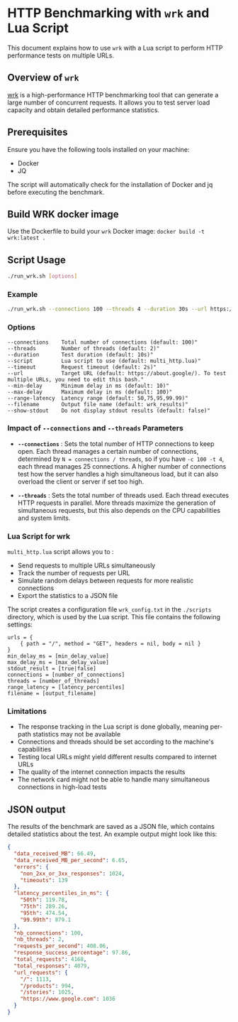 # HTTP Benchmarking with `wrk` and Lua Script

This document explains how to use `wrk` with a Lua script to perform HTTP performance tests on multiple URLs.

## Overview of `wrk`

[wrk](https://github.com/wg/wrk) is a high-performance HTTP benchmarking tool that can generate a large number of concurrent requests. It allows you to test server load capacity and obtain detailed performance statistics.

## Prerequisites

Ensure you have the following tools installed on your machine:

- Docker
- JQ

The script will automatically check for the installation of Docker and jq before executing the benchmark.

## Build WRK docker image

Use the Dockerfile to build your `wrk` Docker image: `docker build -t wrk:latest .`

## Script Usage

```bash
./run_wrk.sh [options]
```

### Example

```bash
./run_wrk.sh --connections 100 --threads 4 --duration 30s --url https://example.com
```

### Options

```text
--connections    Total number of connections (default: 100)"
--threads        Number of threads (default: 2)"
--duration       Test duration (default: 10s)"
--script         Lua script to use (default: multi_http.lua)"
--timeout        Request timeout (default: 2s)"
--url            Target URL (default: https://about.google/). To test multiple URLs, you need to edit this bash."
--min-delay      Minimum delay in ms (default: 10)"
--max-delay      Maximum delay in ms (default: 100)"
--range-latency  Latency range (default: 50,75,95,99.99)"
--filename       Output file name (default: wrk_results)"
--show-stdout    Do not display stdout results (default: false)"
```

### Impact of `--connections` and `--threads` Parameters

- **`--connections`** : Sets the total number of HTTP connections to keep open. Each thread manages a certain number of connections, determined by `N = connections / threads`, so if you have `-c 100 -t 4`, each thread manages 25 connections. A higher number of connections test how the server handles a high simultaneous load, but it can also overload the client or server if set too high.

- **`--threads`** : Sets the total number of threads used. Each thread executes HTTP requests in parallel. More threads maximize the generation of simultaneous requests, but this also depends on the CPU capabilities and system limits.

### Lua Script for wrk

`multi_http.lua` script allows you to :

- Send requests to multiple URLs simultaneously
- Track the number of requests per URL
- Simulate random delays between requests for more realistic connections
- Export the statistics to a JSON file

The script creates a configuration file `wrk_config.txt` in the `./scripts` directory, which is used by the Lua script. This file contains the following settings:

```text
urls = {
    { path = "/", method = "GET", headers = nil, body = nil }
}
min_delay_ms = [min_delay_value]
max_delay_ms = [max_delay_value]
stdout_result = [true|false]
connections = [number_of_connections]
threads = [number_of_threads]
range_latency = [latency_percentiles]
filename = [output_filename]
```

### Limitations

- The response tracking in the Lua script is done globally, meaning per-path statistics may not be available
- Connections and threads should be set according to the machine's capabilities
- Testing local URLs might yield different results compared to internet URLs
- The quality of the internet connection impacts the results
- The network card might not be able to handle many simultaneous connections in high-load tests

## JSON output

The results of the benchmark are saved as a JSON file, which contains detailed statistics about the test. An example output might look like this:

```json
{
  "data_received_MB": 66.49,
  "data_received_MB_per_second": 6.65,
  "errors": {
    "non_2xx_or_3xx_responses": 1024,
    "timeouts": 139
  },
  "latency_percentiles_in_ms": {
    "50th": 119.78,
    "75th": 289.26,
    "95th": 474.54,
    "99.99th": 879.1
  },
  "nb_connections": 100,
  "nb_threads": 2,
  "requests_per_second": 408.06,
  "response_success_percentage": 97.86,
  "total_requests": 4168,
  "total_responses": 4079,
  "url_requests": {
    "/": 1113,
    "/products": 994,
    "/stories": 1025,
    "https://www.google.com": 1036
  }
}
```
